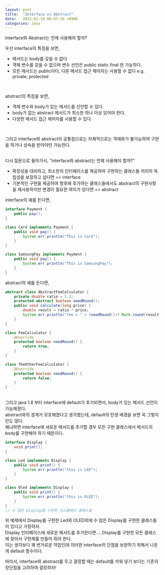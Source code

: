```yaml
---
layout: post
title:  "Interface vs Abstract"
date:   2022-02-10 00:07:16 +0900
categories: Java
---
```

Interface와 Abstract는 언제 사용해야 할까?<br>

우선 interface의 특징을 보면,
- 메서드는 body를 갖을 수 없다<br>
- 객체 변수를 갖을 수 없으며 변수 선언은 public static final 만 가능하다.
- 모든 메서드는 public이다, 다른 메서드 접근 제어자는 사용할 수 없다 e.g. private, protected
<br>

abstract의 특징을 보면,
- 객체 변수와 body가 있는 메서드를 선언할 수 있다.<br>
- body가 없는 abstract 메서드가 최소한 하나 이상 있어야 한다.
- 다양한 메서드 접근 제어자를 사용할 수 있다<br>
<br>

그리고 interface와 abstract의 공통점으로는 자체적으로는 객체화가 불가능하여 구현을 하거나 상속을 받아야만 가능한다. 
<br><br>

다시 질문으로 돌아가서, "interface와 abstract는 언제 사용해야 할까?"<br>
- 확장성을 대비하고, 최소한의 인터페이스를 제공하여 구현하는 클래스들 끼리의 독립성을 보장하고 싶다면 => interface<br>
- 기본적인 구현을 제공하여 향후에 추가하는 클래스들에서도 abstract의 구현사항을 재사용하지만 변경이 필요한 여지가 있다면 => abstract

interface의 예를 든다면,
```java
interface Payment {
    public pay();
}

class Card implements Payment {
    public void pay() { 
        System.err.println("This is Card"); 
    }
}

class SamsungPay implements Payment {
    public void pay() { 
        System.err.println("This is SamsungPay"); 
    }
}
```
abstract의 예를 든다면,
```java
abstract class AbstractFeeCalculator {
    private double ratio = 1.2;
    protected abstract boolean needRound();
    public void calculate(long price) {
        double result = ratio * price;
        System.err.println("fee = " + (needRound())? Math.round(result) : result);
    }
}

class FeeCalculator {
    @Override
    protected boolean needRound() {
        return true;        
    }
}

class TheOtherFeeCalculator {
    @Override
    protected boolean needRound() {
        return false;
    }
}
```
<br>
그리고 java 1.8 부터 interface에 default가 추가되면서, body가 있는 메서드 선언이 가능해졌다.<br>
abstract와의 경계가 모호해졌다고 생각했는데, default의 탄생 배경을 보면 꼭 그렇지만도 않다.<br>
왜냐하면 interface에 새로운 메서드를 추가할 경우 모든 구현 클래스에서 메서드의 body를 구현해야 하기 때문이다.<br>

```java
interface Display {
    void print();
}

class Led implements Display {
    public void print() {
        System.err.println("this is LED");
    }
}

class Oled implements Display {
    public void print() {
        System.err.println("this is OLED");
    }
}
// 수 많은 Display를 구현한 디스플레이 클래스들
```
위 예제에서 Display를 구현한 Led와 OLED외에 수 많은 Display를 구현한 클래스들이 있다고 가정하자.<br>
Display 인터페이스에 새로운 메서드를 추가한다면.... Display를 구현한 모든 클래스에 찾아서 구현체를 만들어 줘야 한다.<br>
이는 생각보다 꽤 번거로운 작업인데 이러한 interface의 단점을 보완하기 위해서 나온게 default 함수이다.

따라서, interface와 abstract를 두고 결정할 때는 default를 끼워 넣기 보다는
기존의 장단점을 고려하여 결정하자!



[https://stackoverflow.com/a/26328555]: https://stackoverflow.com/a/26328555